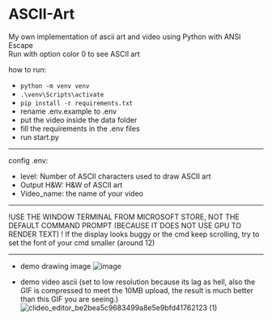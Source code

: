 # ASCII-Art
My own implementation of ascii art and video using Python with ANSI Escape </br>
Run with option color 0 to see ASCII art

how to run:
- `python -m venv venv`
- `.\venv\Scripts\activate`
- `pip install -r requirements.txt`
- rename .env.example to .env
- put the video inside the data folder
- fill the requirements in the .env files
- run start.py

---
config .env:
- level: Number of ASCII characters used to draw ASCII art 
- Output H&W: H&W of ASCII art
- Video_name: the name of your video


---
!USE THE WINDOW TERMINAL FROM MICROSOFT STORE, NOT THE DEFAULT COMMAND PROMPT (BECAUSE IT DOES NOT USE GPU TO RENDER TEXT) !
If the display looks buggy or the cmd keep scrolling, try to set the font of your cmd smaller (around 12)

---
- demo drawing image
![image](https://github.com/user-attachments/assets/cd3c534c-ee42-48ed-8035-e3139391049f)

- demo video ascii (set to low resolution because its lag as hell, also the GIF is compressed to meet the 10MB upload, the result is much better than this GIF you are seeing.)
![clideo_editor_be2bea5c9683499a8e5e9bfd41762123 (1)](https://github.com/user-attachments/assets/dbd002c4-d634-4650-83c1-6c7f3b08f416)


